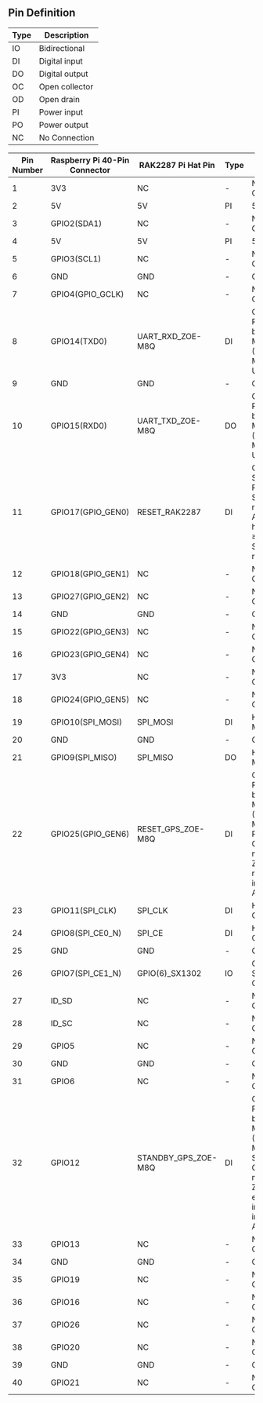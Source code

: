 ## Pin Definition

<rk-img
  src="/assets/images/wishat/rak2287-pi-hat/datasheet/2.pin-definition.png"
  width="100%"
  caption="RAK2287 Pi Hat Pinout Diagram"
/>

| **Type** | **Description** | 
| ---- | ---- | 
| IO | Bidirectional | 
| DI | Digital input | 
| DO | Digital output | 
| OC | Open collector | 
| OD | Open drain | 
| PI | Power input | 
| PO | Power output | 
| NC | No Connection | 


| **Pin Number** | **Raspberry Pi 40-Pin Connector** | **RAK2287 Pi Hat Pin** | **Type** | **Remarks** | 
| ---- | ---- | ---- | ---- | ---- | 
| 1 | 3V3 | NC | - | No Connection | 
| 2 | 5V | 5V | PI | 5V Input | 
| 3 | GPIO2(SDA1) | NC | - | No Connection | 
| 4 | 5V | 5V | PI | 5V Input | 
| 5 | GPIO3(SCL1) | NC | - | No Connection | 
| 6 | GND | GND | - | Ground | 
| 7 | GPIO4(GPIO_GCLK) | NC | - | No Connection | 
| 8 | GPIO14(TXD0) | UART_RXD_ZOE-M8Q | DI | Connect RAK2287 built in GPS Module (ZOE-M8Q)’s UART_RXD | 
| 9 | GND | GND | - | Ground | 
| 10 | GPIO15(RXD0) | UART_TXD_ZOE-M8Q | DO | Connect to RAK2287 built in GPS Module (ZOE-M8Q)’s UART_TXD | 
| 11 | GPIO17(GPIO_GEN0) | RESET_RAK2287 | DI | Connect to SX1302’s RESET PIN, SX1302 reset input, Active high, ≥100ns for SX1302 reset | 
| 12 | GPIO18(GPIO_GEN1) | NC | - | No Connection | 
| 13 | GPIO27(GPIO_GEN2) | NC | - | No Connection | 
| 14 | GND | GND | - | Ground | 
| 15 | GPIO22(GPIO_GEN3) | NC | - | No Connection | 
| 16 | GPIO23(GPIO_GEN4) | NC | - | No Connection | 
| 17 | 3V3 | NC | - | No Connection | 
| 18 | GPIO24(GPIO_GEN5) | NC | - | No Connection | 
| 19 | GPIO10(SPI_MOSI) | SPI_MOSI | DI | Host SPI MOSI | 
| 20 | GND | GND | - | Ground | 
| 21 | GPIO9(SPI_MISO) | SPI_MISO | DO | Host SPI MISO | 
| 22 | GPIO25(GPIO_GEN6) | RESET_GPS_ZOE-M8Q | DI | Connect to RAK2287 built in GPS Module (ZOE-M8Q)’s <br> RESET, GPS module ZOE-M8Q reset inputs, Active low | 
| 23 | GPIO11(SPI_CLK) | SPI_CLK | DI | Host SPI CLK | 
| 24 | GPIO8(SPI_CE0_N) | SPI_CE | DI | Host SPI CS | 
| 25 | GND | GND | - | Ground | 
| 26 | GPIO7(SPI_CE1_N) | GPIO(6)_SX1302 | IO | Connect to SX1302’s GPIO[6] | 
| 27 | ID_SD | NC | - | No Connection | 
| 28 | ID_SC | NC | - | No Connection | 
| 29 | GPIO5 | NC | - | No Connection | 
| 30 | GND | GND | - | Ground | 
| 31 | GPIO6 | NC | - | No Connection | 
| 32 | GPIO12 | STANDBY_GPS_ZOE-M8Q | DI | Connect to RAK2287 built in GPS Module (ZOE-M8Q)’s <br> STANDBY, GPS module ZOE-M8Q external interrupt input, Active  low | 
| 33 | GPIO13 | NC | - | No Connection | 
| 34 | GND | GND | - | Ground | 
| 35 | GPIO19 | NC | - | No Connection | 
| 36 | GPIO16 | NC | - | No Connection | 
| 37 | GPIO26 | NC | - | No Connection | 
| 38 | GPIO20 | NC | - | No Connection | 
| 39 | GND | GND | - | Ground | 
| 40 | GPIO21 | NC | - | No Connection | 

